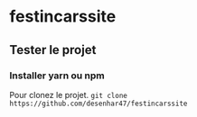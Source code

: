 # festincarssite
## Tester le projet

### Installer yarn ou npm


Pour clonez le projet.
```git clone https://github.com/desenhar47/festincarssite ```
